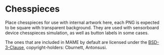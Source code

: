 # **Chesspieces** #

Place chesspieces for use with internal artwork here, each PNG is expected to be square with transparent background. They are used with sensorboard device chesspieces simulation, as well as button labels in some cases.

The ones that are included in MAME by default are licensed under the [BSD-3-Clause](http://opensource.org/licenses/BSD-3-Clause), copyright-holders: Cburnett, Antonsusi.